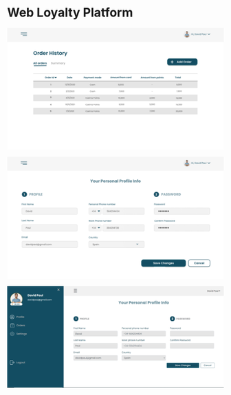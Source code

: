 # Web Loyalty Platform

![Problem](assets/images/readme/OrderHistory.png)

![Problem](assets/images/readme/Profile.png)

![Problem](assets/images/readme/sidebar.PNG)
